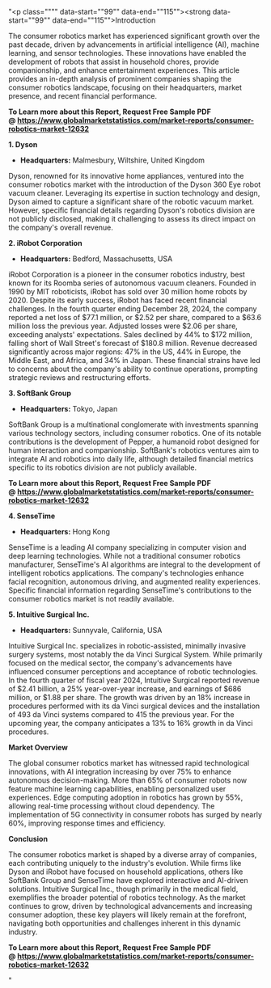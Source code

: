"<p class="""" data-start=""99"" data-end=""115""><strong data-start=""99"" data-end=""115"">Introduction</strong></p>
<p class="""" data-start=""117"" data-end=""274""><span class=""relative -mx-px my-[-0.2rem] rounded px-px py-[0.2rem]"">The consumer robotics market has experienced significant growth over the past decade, driven by advancements in artificial intelligence (AI), machine learning, and sensor technologies.</span> <span class=""relative -mx-px my-[-0.2rem] rounded px-px py-[0.2rem]"">These innovations have enabled the development of robots that assist in household chores, provide companionship, and enhance entertainment experiences.</span> <span class=""relative -mx-px my-[-0.2rem] rounded px-px py-[0.2rem]"">This article provides an in-depth analysis of prominent companies shaping the consumer robotics landscape, focusing on their headquarters, market presence, and recent financial performance.</span></p>
<p class="""" data-start=""117"" data-end=""274""><strong>To Learn more about this Report, Request Free Sample PDF @&nbsp;<a href=""https://www.globalmarketstatistics.com/market-reports/consumer-robotics-market-12632"">https://www.globalmarketstatistics.com/market-reports/consumer-robotics-market-12632</a></strong></p>
<p class="""" data-start=""276"" data-end=""288""><strong data-start=""276"" data-end=""288"">1. Dyson</strong></p>
<ul data-start=""290"" data-end=""391"">
<li class="""" data-start=""290"" data-end=""391"">
<p class="""" data-start=""292"" data-end=""391""><strong data-start=""292"" data-end=""309"">Headquarters:</strong> <span class=""relative -mx-px my-[-0.2rem] rounded px-px py-[0.2rem]"">Malmesbury, Wiltshire, United Kingdom</span></p>
</li>
</ul>
<p class="""" data-start=""393"" data-end=""554""><span class=""relative -mx-px my-[-0.2rem] rounded px-px py-[0.2rem]"">Dyson, renowned for its innovative home appliances, ventured into the consumer robotics market with the introduction of the Dyson 360 Eye robot vacuum cleaner.</span> <span class=""relative -mx-px my-[-0.2rem] rounded px-px py-[0.2rem]"">Leveraging its expertise in suction technology and design, Dyson aimed to capture a significant share of the robotic vacuum market.</span> <span class=""relative -mx-px my-[-0.2rem] rounded px-px py-[0.2rem]"">However, specific financial details regarding Dyson's robotics division are not publicly disclosed, making it challenging to assess its direct impact on the company's overall revenue.</span></p>
<p class="""" data-start=""556"" data-end=""581""><strong data-start=""556"" data-end=""581"">2. iRobot Corporation</strong></p>
<ul data-start=""583"" data-end=""688"">
<li class="""" data-start=""583"" data-end=""688"">
<p class="""" data-start=""585"" data-end=""688""><strong data-start=""585"" data-end=""602"">Headquarters:</strong> <span class=""relative -mx-px my-[-0.2rem] rounded px-px py-[0.2rem]"">Bedford, Massachusetts, USA</span></p>
</li>
</ul>
<p class="""" data-start=""690"" data-end=""1095""><span class=""relative -mx-px my-[-0.2rem] rounded px-px py-[0.2rem]"">iRobot Corporation is a pioneer in the consumer robotics industry, best known for its Roomba series of autonomous vacuum cleaners.</span> <span class=""relative -mx-px my-[-0.2rem] rounded px-px py-[0.2rem]"">Founded in 1990 by MIT roboticists, iRobot has sold over 30 million home robots by 2020.</span> <span class=""relative -mx-px my-[-0.2rem] rounded px-px py-[0.2rem]"">Despite its early success, iRobot has faced recent financial challenges.</span> <span class=""relative -mx-px my-[-0.2rem] rounded px-px py-[0.2rem]"">In the fourth quarter ending December 28, 2024, the company reported a net loss of $77.1 million, or $2.52 per share, compared to a $63.6 million loss the previous year.</span> <span class=""relative -mx-px my-[-0.2rem] rounded px-px py-[0.2rem]"">Adjusted losses were $2.06 per share, exceeding analysts' expectations.</span> <span class=""relative -mx-px my-[-0.2rem] rounded px-px py-[0.2rem]"">Sales declined by 44% to $172 million, falling short of Wall Street's forecast of $180.8 million.</span> <span class=""relative -mx-px my-[-0.2rem] rounded px-px py-[0.2rem]"">Revenue decreased significantly across major regions: 47% in the US, 44% in Europe, the Middle East, and Africa, and 34% in Japan.</span> <span class=""relative -mx-px my-[-0.2rem] rounded px-px py-[0.2rem]"">These financial strains have led to concerns about the company's ability to continue operations, prompting strategic reviews and restructuring efforts.</span> </p>
<p class="""" data-start=""1097"" data-end=""1118""><strong data-start=""1097"" data-end=""1118"">3. SoftBank Group</strong></p>
<ul data-start=""1120"" data-end=""1225"">
<li class="""" data-start=""1120"" data-end=""1225"">
<p class="""" data-start=""1122"" data-end=""1225""><strong data-start=""1122"" data-end=""1139"">Headquarters:</strong> <span class=""relative -mx-px my-[-0.2rem] rounded px-px py-[0.2rem]"">Tokyo, Japan</span></p>
</li>
</ul>
<p class="""" data-start=""1227"" data-end=""1392""><span class=""relative -mx-px my-[-0.2rem] rounded px-px py-[0.2rem]"">SoftBank Group is a multinational conglomerate with investments spanning various technology sectors, including consumer robotics.</span> <span class=""relative -mx-px my-[-0.2rem] rounded px-px py-[0.2rem]"">One of its notable contributions is the development of Pepper, a humanoid robot designed for human interaction and companionship.</span> <span class=""relative -mx-px my-[-0.2rem] rounded px-px py-[0.2rem]"">SoftBank's robotics ventures aim to integrate AI and robotics into daily life, although detailed financial metrics specific to its robotics division are not publicly available.</span></p>
<p class="""" data-start=""1227"" data-end=""1392""><strong>To Learn more about this Report, Request Free Sample PDF @&nbsp;<a href=""https://www.globalmarketstatistics.com/market-reports/consumer-robotics-market-12632"">https://www.globalmarketstatistics.com/market-reports/consumer-robotics-market-12632</a></strong></p>
<p class="""" data-start=""1394"" data-end=""1410""><strong data-start=""1394"" data-end=""1410"">4. SenseTime</strong></p>
<ul data-start=""1412"" data-end=""1517"">
<li class="""" data-start=""1412"" data-end=""1517"">
<p class="""" data-start=""1414"" data-end=""1517""><strong data-start=""1414"" data-end=""1431"">Headquarters:</strong> <span class=""relative -mx-px my-[-0.2rem] rounded px-px py-[0.2rem]"">Hong Kong</span></p>
</li>
</ul>
<p class="""" data-start=""1519"" data-end=""1724""><span class=""relative -mx-px my-[-0.2rem] rounded px-px py-[0.2rem]"">SenseTime is a leading AI company specializing in computer vision and deep learning technologies.</span> <span class=""relative -mx-px my-[-0.2rem] rounded px-px py-[0.2rem]"">While not a traditional consumer robotics manufacturer, SenseTime's AI algorithms are integral to the development of intelligent robotics applications.</span> <span class=""relative -mx-px my-[-0.2rem] rounded px-px py-[0.2rem]"">The company's technologies enhance facial recognition, autonomous driving, and augmented reality experiences.</span> <span class=""relative -mx-px my-[-0.2rem] rounded px-px py-[0.2rem]"">Specific financial information regarding SenseTime's contributions to the consumer robotics market is not readily available.</span></p>
<p class="""" data-start=""1726"" data-end=""1756""><strong data-start=""1726"" data-end=""1756"">5. Intuitive Surgical Inc.</strong></p>
<ul data-start=""1758"" data-end=""1863"">
<li class="""" data-start=""1758"" data-end=""1863"">
<p class="""" data-start=""1760"" data-end=""1863""><strong data-start=""1760"" data-end=""1777"">Headquarters:</strong> <span class=""relative -mx-px my-[-0.2rem] rounded px-px py-[0.2rem]"">Sunnyvale, California, USA</span></p>
</li>
</ul>
<p class="""" data-start=""1865"" data-end=""2150""><span class=""relative -mx-px my-[-0.2rem] rounded px-px py-[0.2rem]"">Intuitive Surgical Inc. specializes in robotic-assisted, minimally invasive surgery systems, most notably the da Vinci Surgical System.</span> <span class=""relative -mx-px my-[-0.2rem] rounded px-px py-[0.2rem]"">While primarily focused on the medical sector, the company's advancements have influenced consumer perceptions and acceptance of robotic technologies.</span> <span class=""relative -mx-px my-[-0.2rem] rounded px-px py-[0.2rem]"">In the fourth quarter of fiscal year 2024, Intuitive Surgical reported revenue of $2.41 billion, a 25% year-over-year increase, and earnings of $686 million, or $1.88 per share.</span> <span class=""relative -mx-px my-[-0.2rem] rounded px-px py-[0.2rem]"">The growth was driven by an 18% increase in procedures performed with its da Vinci surgical devices and the installation of 493 da Vinci systems compared to 415 the previous year.</span> <span class=""relative -mx-px my-[-0.2rem] rounded px-px py-[0.2rem]"">For the upcoming year, the company anticipates a 13% to 16% growth in da Vinci procedures.</span> </p>
<p class="""" data-start=""2152"" data-end=""2171""><strong data-start=""2152"" data-end=""2171"">Market Overview</strong></p>
<p class="""" data-start=""2173"" data-end=""2418""><span class=""relative -mx-px my-[-0.2rem] rounded px-px py-[0.2rem]"">The global consumer robotics market has witnessed rapid technological innovations, with AI integration increasing by over 75% to enhance autonomous decision-making.</span> <span class=""relative -mx-px my-[-0.2rem] rounded px-px py-[0.2rem]"">More than 65% of consumer robots now feature machine learning capabilities, enabling personalized user experiences.</span> <span class=""relative -mx-px my-[-0.2rem] rounded px-px py-[0.2rem]"">Edge computing adoption in robotics has grown by 55%, allowing real-time processing without cloud dependency.</span> <span class=""relative -mx-px my-[-0.2rem] rounded px-px py-[0.2rem]"">The implementation of 5G connectivity in consumer robots has surged by nearly 60%, improving response times and efficiency.</span> </p>
<p class="""" data-start=""2420"" data-end=""2434""><strong data-start=""2420"" data-end=""2434"">Conclusion</strong></p>
<p class="""" data-start=""2436"" data-end=""2641""><span class=""relative -mx-px my-[-0.2rem] rounded px-px py-[0.2rem]"">The consumer robotics market is shaped by a diverse array of companies, each contributing uniquely to the industry's evolution.</span> <span class=""relative -mx-px my-[-0.2rem] rounded px-px py-[0.2rem]"">While firms like Dyson and iRobot have focused on household applications, others like SoftBank Group and SenseTime have explored interactive and AI-driven solutions.</span> <span class=""relative -mx-px my-[-0.2rem] rounded px-px py-[0.2rem]"">Intuitive Surgical Inc., though primarily in the medical field, exemplifies the broader potential of robotics technology.</span> <span class=""relative -mx-px my-[-0.2rem] rounded px-px py-[0.2rem]"">As the market continues to grow, driven by technological advancements and increasing consumer adoption, these key players will likely remain at the forefront, navigating both opportunities and challenges inherent in this dynamic industry.</span></p>
<p class="""" data-start=""2436"" data-end=""2641""><span class=""relative -mx-px my-[-0.2rem] rounded px-px py-[0.2rem]""><strong>To Learn more about this Report, Request Free Sample PDF @&nbsp;<a href=""https://www.globalmarketstatistics.com/market-reports/consumer-robotics-market-12632"">https://www.globalmarketstatistics.com/market-reports/consumer-robotics-market-12632</a></strong></span></p>"
